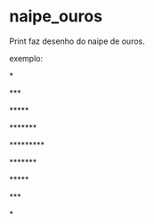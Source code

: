 # naipe_ouros
Print faz desenho do naipe de ouros.

exemplo:
<p>              * </p>
<p>             *** </p>
<p>            ***** </p>
<p>           ******* </p>
<p>          ********* </p>
<p>           ******* </p>
<p>            ***** </p>
<p>             *** </p>
<p>              * </p>
